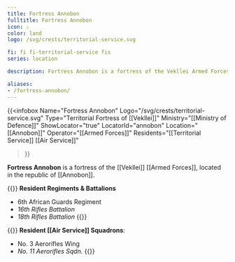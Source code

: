 ```yaml
---
title: Fortress Annobon
fulltitle: Fortress Annobon
icon: ⚔️
color: land
logo: /svg/crests/territorial-service.svg

fi: fi fi-territorial-service fis
series: location

description: Fortress Annobon is a fortress of the Vekllei Armed Forces, located in the republic of Annobon.

aliases:
- /fortress-annobon/
---
```

{{<infobox
	 Name="Fortress Annobon"
	 Logo="/svg/crests/territorial-service.svg"
	 Type="Territorial Fortress of [[Vekllei]]"
	 Ministry="[[Ministry of Defence]]"
	 ShowLocator="true"
	 LocatorId="annobon"
	 Location="[[Annobon]]"
     Operator="[[Armed Forces]]"
     Residents="[[Territorial Service]] [[Air Service]]"
 >}}

**Fortress Annobon** is a fortress of the [[Vekllei]] [[Armed Forces]], located in the republic of [[Annobon]].

{{<note table>}}
**Resident Regiments & Battalions**

* 6th African Guards Regiment
* *16th Rifles Battalion*
* *18th Rifles Battalion*
{{</note>}}

{{<note table>}}
**Resident [[Air Service]] Squadrons**:

* No. 3 Aerorifles Wing
* *No. 11 Aerorifles Sqdn.*
{{</note>}}